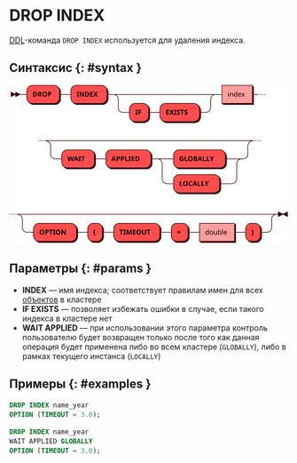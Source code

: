# DROP INDEX

[DDL](ddl.md)-команда `DROP INDEX` используется для удаления индекса.

## Синтаксис {: #syntax }

![DROP INDEX](../../images/ebnf/drop_index.svg)

## Параметры {: #params }

* **INDEX** — имя индекса; соответствует правилам имен для всех
[объектов](object.md) в кластере
* **IF EXISTS** — позволяет избежать ошибки в случае, если такого
  индекса в кластере нет
* **WAIT APPLIED** — при использовании этого параметра контроль
  пользователю будет возвращен только после того как данная операция
  будет применена либо во всем кластере (`GLOBALLY`), либо в рамках
  текущего инстанса (`LOCALLY`)

## Примеры {: #examples }

```sql
DROP INDEX name_year
OPTION (TIMEOUT = 3.0);
```

```sql
DROP INDEX name_year
WAIT APPLIED GLOBALLY
OPTION (TIMEOUT = 3.0);
```

